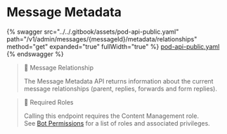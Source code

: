 # Message Metadata

{% swagger src="../../.gitbook/assets/pod-api-public.yaml" path="/v1/admin/messages/{messageId}/metadata/relationships" method="get" expanded="true" fullWidth="true" %}
[pod-api-public.yaml](../../.gitbook/assets/pod-api-public.yaml)
{% endswagger %}

> 📘 Message Relationship
>
> The Message Metadata API returns information about the current message relationships (parent, replies, forwards and form replies).

> 🚧 Required Roles
>
> Calling this endpoint requires the Content Management role.\
> See [Bot Permissions](https://docs.developers.symphony.com/building-bots-on-symphony/configuration/bot-permissions) for a list of roles and associated privileges.
